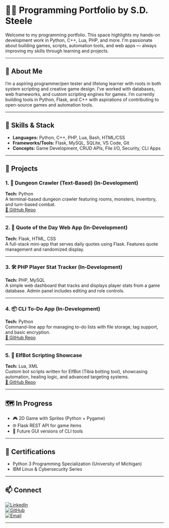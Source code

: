 # 👨‍💻 Programming Portfolio by S.D. Steele

Welcome to my programming portfolio. This space highlights my hands-on development work in Python, C++, Lua, PHP, and more. I'm passionate about building games, scripts, automation tools, and web apps — always improving my skills through learning and projects.

---

## 🧠 About Me

I’m a aspiring programmer/pen tester and lifelong learner with roots in both system scripting and creative game design. I’ve worked with databases, web frameworks, and custom scripting engines for games. I’m currently building tools in Python, Flask, and C++ with aspirations of contributing to open-source games and automation tools.

---

## 🧰 Skills & Stack

- **Languages:** Python, C++, PHP, Lua, Bash, HTML/CSS
- **Frameworks/Tools:** Flask, MySQL, SQLite, VS Code, Git
- **Concepts:** Game Development, CRUD APIs, File I/O, Security, CLI Apps

---

## 🚧 Projects

### 1. 🧙 Dungeon Crawler (Text-Based) (In-Development)
**Tech:** Python  
A terminal-based dungeon crawler featuring rooms, monsters, inventory, and turn-based combat.  
[🔗 GitHub Repo](https://github.com/SDSteele/Dungeon_Game)

---

### 2. 💬 Quote of the Day Web App (In-Development)
**Tech:** Flask, HTML, CSS  
A full-stack mini-app that serves daily quotes using Flask. Features quote management and randomized display.  


---

### 3. 🛠️ PHP Player Stat Tracker (In-Development)
**Tech:** PHP, MySQL  
A simple web dashboard that tracks and displays player stats from a game database. Admin panel includes editing and role controls.  


---

### 4. 📦 CLI To-Do App (In-Development)
**Tech:** Python  
Command-line app for managing to-do lists with file storage, tag support, and basic encryption.  
[🔗 GitHub Repo](https://github.com/SDSteele/Programming_Portfolio/tree/main/CLI-To-Do%20App)

---

### 5. 🧠 ElfBot Scripting Showcase
**Tech:** Lua, XML  
Custom bot scripts written for ElfBot (Tibia botting tool), showcasing automation, healing logic, and advanced targeting systems.  
[🔗 GitHub Repo](https://github.com/SDSteele/Programming_Portfolio/tree/main/elfbot-scripts)

---

## 🗺️ In Progress

- 🎮 2D Game with Sprites (Python + Pygame)
- 🌐 Flask REST API for game items
- 📱 Future GUI versions of CLI tools

---

## 📜 Certifications

- Python 3 Programming Specialization (University of Michigan)
- IBM Linux & Cybersecurity Series

---

## 📫 Connect  
[![LinkedIn](https://img.shields.io/badge/LinkedIn-blue?style=for-the-badge&logo=linkedin)](https://www.linkedin.com/in/shannon-steele26/)  
[![GitHub](https://img.shields.io/badge/GitHub-black?style=for-the-badge&logo=github)](https://github.com/SDSteele)  
[![Email](https://img.shields.io/badge/Email-red?style=for-the-badge&logo=gmail)](mailto:steele4cc@hmail.com)

---
